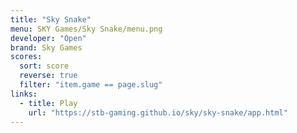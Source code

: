 ```yaml
---
title: "Sky Snake"
menu: SKY Games/Sky Snake/menu.png
developer: "Open"
brand: Sky Games
scores:
  sort: score
  reverse: true
  filter: "item.game == page.slug"
links:
  - title: Play
    url: "https://stb-gaming.github.io/sky/sky-snake/app.html"
---
```

